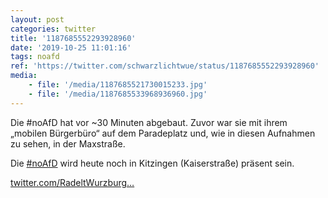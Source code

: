```yaml
---
layout: post
categories: twitter
title: '1187685552293928960'
date: '2019-10-25 11:01:16'
tags: noafd
ref: 'https://twitter.com/schwarzlichtwue/status/1187685552293928960'
media:
    - file: '/media/1187685521730015233.jpg'
    - file: '/media/1187685533968936960.jpg'
---
```

Die #noAfD hat vor ~30 Minuten abgebaut. Zuvor war sie mit ihrem „mobilen Bürgerbüro“ auf dem Paradeplatz und, wie in diesen Aufnahmen zu sehen, in der Maxstraße.  


Die [#noAfD](/t/noafd) wird heute noch in Kitzingen (Kaiserstraße) präsent sein. 


[twitter.com/RadeltWurzburg…](https://twitter.com/RadeltWurzburg/status/1187701053858422789?s=19) 

